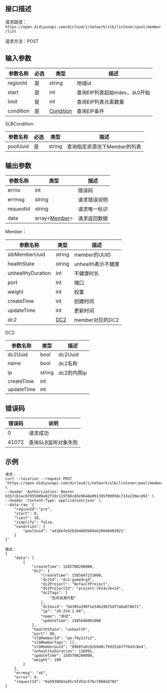 ## 接口描述

请求路径：`https://open.didiyunapi.com/dicloud/i/network/slb/listener/pool/member/list`

请求方法：POST

## 输入参数

| 参数名称  | 必选 | 类型                    | 描述                          |
| --------- | ---- | ----------------------- | ----------------------------- |
| regionId  | 是   | string                  | 地域id                        |
| start     | 是   | int                     | 查询EIP列表起始index，从0开始 |
| limit     | 是   | int                     | 查询EIP列表元素数量           |
| condition | 是   | [Condition](#Condition) | 查询EIP条件                   |

<span id="Condition"></span>
SLBCondition:

| 参数名称 | 必选 | 类型   | 描述                         |
| -------- | ---- | ------ | ---------------------------- |
| poolUuid | 是   | string | 查询指定资源池下Member的列表 |

## 输出参数

| 参数名称  | 类型                     | 描述         |
| --------- | ------------------------ | ------------ |
| errno     | int                      | 错误码       |
| errmsg    | string                   | 请求错误说明 |
| requestId | string                   | 请求唯一标识 |
| data      | array<[Member](#Member)> | 请求返回数据 |

<span id="Member"></span>
Member：

| 参数名称          | 类型   | 描述               |
| ----------------- | ------ | ------------------ |
| slbMemberUuid     | string | member的UUID       |
| healthState       | string | unhealth表示不健康 |
| unhealthyDuration | int    | 不健康时长         |
| port              | int    | 端口               |
| weight            | int    | 权重               |
| createTime        | int  | 创建时间           |
| updateTime        | int  | 更新时间           |
| dc2               | [DC2](#DC2)    | member对应的DC2    |

<span id="DC2"></span>
DC2:

| 参数名称   | 类型   | 描述        |
| ---------- | ------ | ----------- |
| dc2Uuid    | bool   | dc2Uuid     |
| name       | bool   | dc2名称     |
| ip         | string | dc2的内网ip |
| createTime | int    |             |
| updateTime | int    |             |



## 错误码

| 错误码 | 说明                |
| ------ | ------------------- |
| 0      | 请求成功            |
| 41072  | 查询SLB监听对象失败 |

## 示例

```
请求：
curl --location --request POST 'https://open.didiyunapi.com/dicloud/i/network/slb/listener/pool/member/list' \
--header 'Authorization: Bearer b557cb1ac87055909e82f19c119f88c83e9648e891395f00950c713a239ecd92' \
--header 'Content-Type: application/json' \
--data-raw '{
	"regionId":"pre",
    "start": 0,
    "limit": 10,
    "simplify": false,
    "condition": {
        "poolUuid": "a416efe9282b4b05b84e620040483921"
    }
}'

输出：
{
    "data": [
        {
            "createTime": 1585708280000,
            "dc2": {
                "createTime": 1585647253000,
                "dc2Id": "dc2-gumedcq3",
                "dc2Project": "DefaultProject",
                "dc2ProjectId": "project-r614cxbvi4",
                "dc2Tags": [
                    "包月资源升配"
                ],
                "dc2Uuid": "b4395a390f1e54b19b75df7a6a078671",
                "ip": "10.254.1.66",
                "name": "测试",
                "updateTime": 1585648091000
            },
            "healthState": "unhealth",
            "port": 80,
            "slbMemberId": "pm-79y11fz2",
            "slbMemberTags": [],
            "slbMemberUuid": "89607a0c02b940c79d351bfff643c8e4",
            "unhealthyDuration": 116991,
            "updateTime": 1585708280000,
            "weight": 100
        }
    ],
    "errmsg": "ok",
    "errno": 0,
    "requestId": "0a59380b5e85c5fd53c576cf068d4702"
}
```